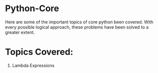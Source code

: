 # Python-Core
Here are some of the important topics of core python been covered. With every possible logical approach, these problems have been solved to a greater extent.

# Topics Covered:
1. Lambda Expressions
